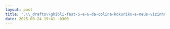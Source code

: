 ```yaml
---
layout: post
title: ".\\_drafts\\ghibli-fest-5-e-6-da-colina-kokuriko-e-meus-vizinhos-os-yamada.md"
date: 2025-09-24 19:41 -0300
---
```

